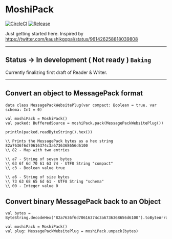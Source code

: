 # MoshiPack 

[![CircleCI](https://circleci.com/gh/davethomas11/MoshiPack/tree/master.svg?style=svg)](https://circleci.com/gh/davethomas11/MoshiPack/tree/master) [![Release](https://jitpack.io/v/davethomas11/MoshiPack.svg)](https://jitpack.io/#davethomas11/MoshiPack)

Just getting started here.
Inspired by https://twitter.com/kaushikgopal/status/961426258818039808

----

## Status -> In development ( Not ready ) ```Baking```
Currently finalizing first draft of Reader & Writer. 

---

## Convert an object to MessagePack format

```
data class MessagePackWebsitePlug(var compact: Boolean = true, var schema: Int = 0)

val moshiPack = MoshiPack()
val packed: BufferedSource = moshiPack.pack(MessagePackWebsitePlug())

println(packed.readByteString().hex())

\\ Prints the MessagePack bytes as a hex string 82a7636f6d70616374c3a6736368656d6100
\\ 82 - Map with two entries

\\ a7 - String of seven bytes 
\\ 63 6f 6d 70 61 63 74 - UTF8 String "compact"
\\ c3 - Boolean value true

\\ a6 - String of size bytes
\\ 73 63 68 65 6d 61 - UTF8 String "schema"
\\ 00 - Integer value 0
```

## Convert binary MessagePack back to an Object
```
val bytes = ByteString.decodeHex("82a7636f6d70616374c3a6736368656d6100").toByteArray()

val moshiPack = MoshiPack()
val plug: MessagePackWebsitePlug = moshiPack.unpack(bytes)
```
